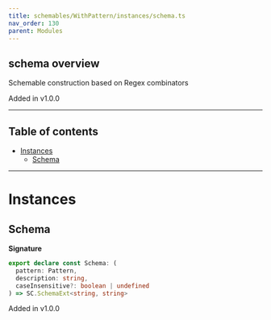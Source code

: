 ```yaml
---
title: schemables/WithPattern/instances/schema.ts
nav_order: 130
parent: Modules
---
```


## schema overview

Schemable construction based on Regex combinators

Added in v1.0.0

---

<h2 class="text-delta">Table of contents</h2>

- [Instances](#instances)
  - [Schema](#schema)

---

# Instances

## Schema

**Signature**

```ts
export declare const Schema: (
  pattern: Pattern,
  description: string,
  caseInsensitive?: boolean | undefined
) => SC.SchemaExt<string, string>
```

Added in v1.0.0
